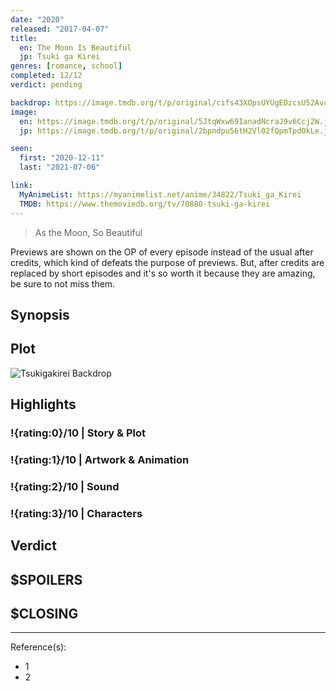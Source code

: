 ```yaml
---
date: "2020"
released: "2017-04-07"
title:
  en: The Moon Is Beautiful
  jp: Tsuki ga Kirei
genres: [romance, school]
completed: 12/12
verdict: pending

backdrop: https://image.tmdb.org/t/p/original/cifs43XOpsUYUgEDzcsU52AvcaP.jpg
image:
  en: https://image.tmdb.org/t/p/original/5JtqWxw69IanadNcraJ9v6Ccj2W.jpg
  jp: https://image.tmdb.org/t/p/original/2bpndpu56tH2Vl02fQpmTpdOkLe.jpg

seen:
  first: "2020-12-11"
  last: "2021-07-06"

link:
  MyAnimeList: https://myanimelist.net/anime/34822/Tsuki_ga_Kirei
  TMDB: https://www.themoviedb.org/tv/70880-tsuki-ga-kirei
---
```



> As the Moon, So Beautiful

Previews are shown on the OP of every episode instead of the usual after credits, which kind of defeats the purpose of previews. But, after credits are replaced by short episodes and it's so worth it because they are amazing, be sure to not miss them.

## Synopsis

## Plot

![Tsukigakirei Backdrop]()

## Highlights

### !{rating:0}/10 | Story & Plot

### !{rating:1}/10 | Artwork & Animation

### !{rating:2}/10 | Sound

### !{rating:3}/10 | Characters

## Verdict

## $SPOILERS

## $CLOSING

---
Reference(s):

- 1
- 2
